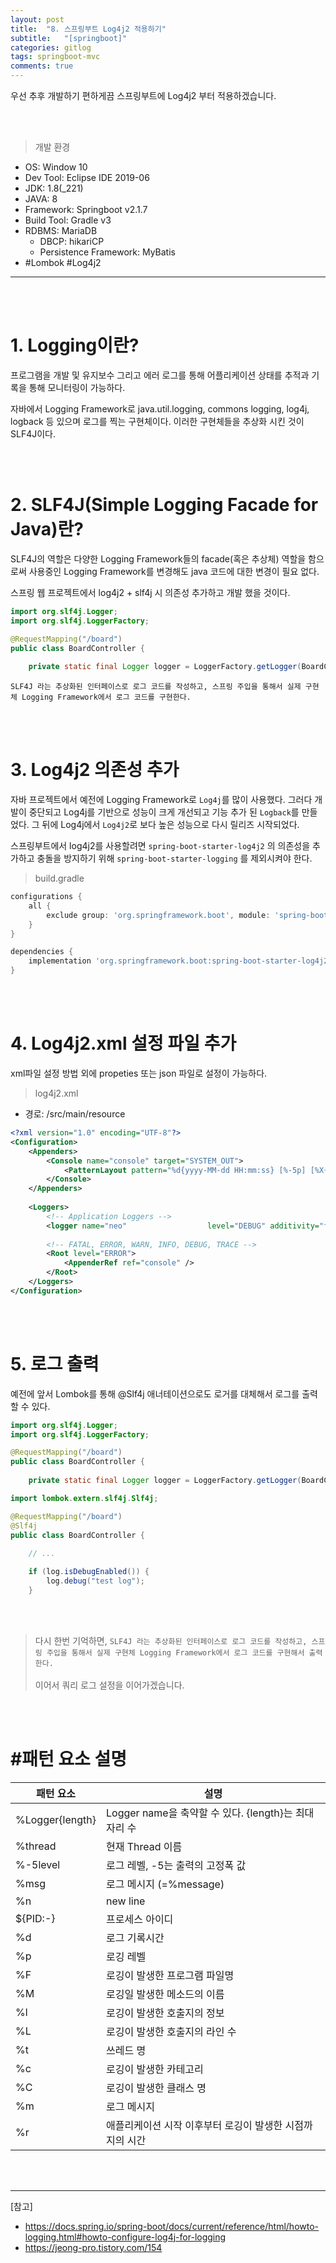 ```yaml
---
layout: post
title:  "8. 스프링부트 Log4j2 적용하기"
subtitle:   "[springboot]"
categories: gitlog
tags: springboot-mvc
comments: true
---
```


우선 추후 개발하기 편하게끔 스프링부트에 Log4j2 부터 적용하겠습니다.

<br><br>


> 개발 환경  

- OS: Window 10
- Dev Tool: Eclipse IDE 2019-06
- JDK: 1.8(_221)
- JAVA: 8
- Framework: Springboot v2.1.7
- Build Tool: Gradle v3
- RDBMS: MariaDB
	+ DBCP: hikariCP
	+ Persistence Framework: MyBatis
- #Lombok #Log4j2

---

<br><br>


# 1. Logging이란?

프로그램을 개발 및 유지보수 그리고 에러 로그를 통해 어플리케이션 상태를 추적과 기록을 통해 모니터링이 가능하다. 

자바에서 Logging Framework로 java.util.logging, commons logging, log4j, logback 등 있으며 로그를 찍는 구현체이다. 이러한 구현체들을 추상화 시킨 것이 SLF4J이다.

<br><br>


# 2. SLF4J(Simple Logging Facade for Java)란?

SLF4J의 역할은 다양한 Logging Framework들의 facade(혹은 추상체) 역할을 함으로써
사용중인 Logging Framework를 변경해도 java 코드에 대한 변경이 필요 없다.

스프링 웹 프로젝트에서 log4j2 + slf4j 시 의존성 추가하고 개발 했을 것이다.

```java
import org.slf4j.Logger;
import org.slf4j.LoggerFactory;

@RequestMapping("/board")
public class BoardController {
	
	private static final Logger logger = LoggerFactory.getLogger(BoardController.class);
```

`SLF4J 라는 추상화된 인터페이스로 로그 코드를 작성하고, 스프링 주입을 통해서 실제 구현체 Logging Framework에서 로그 코드를 구현한다.`


<br><br>


# 3. Log4j2 의존성 추가

자바 프로젝트에서 예전에 Logging Framework로 `Log4j`를 많이 사용했다. 그러다 개발이 중단되고 Log4j를 기반으로 성능이 크게 개선되고 기능 추가 된 `Logback`를 만들었다. 그 뒤에 Log4j에서 `Log4j2`로 보다 높은 성능으로 다시 릴리즈 시작되었다.

스프링부트에서 log4j2를 사용할려면 `spring-boot-starter-log4j2` 의 의존성을 추가하고 충돌을 방지하기 위해 `spring-boot-starter-logging` 를 제외시켜야 한다.

> build.gradle

```gradle
configurations {
    all {
        exclude group: 'org.springframework.boot', module: 'spring-boot-starter-logging'
    }
}
```
```gradle
dependencies {
    implementation 'org.springframework.boot:spring-boot-starter-log4j2'
}
```

<br><br>


# 4. Log4j2.xml 설정 파일 추가

xml파일 설정 방법 외에 propeties 또는 json 파일로 설정이 가능하다.

> log4j2.xml

- 경로: /src/main/resource

```xml
<?xml version="1.0" encoding="UTF-8"?>
<Configuration>
    <Appenders>
        <Console name="console" target="SYSTEM_OUT">
            <PatternLayout pattern="%d{yyyy-MM-dd HH:mm:ss} [%-5p] [%X{sessionID}] (%-35c{1}:%-3L) %m%n" />
        </Console>
    </Appenders>
    
    <Loggers>
        <!-- Application Loggers -->
	    <logger name="neo"                  level="DEBUG" additivity="false"><AppenderRef ref="console" /></logger>
        
	    <!-- FATAL, ERROR, WARN, INFO, DEBUG, TRACE -->        
        <Root level="ERROR">
            <AppenderRef ref="console" />
        </Root>
    </Loggers>
</Configuration>
```

<br><br>


# 5. 로그 출력

예전에 앞서 Lombok를 통해 @Slf4j 애너테이션으로도 로거를 대체해서 로그를 출력할 수 있다.

```java
import org.slf4j.Logger;
import org.slf4j.LoggerFactory;

@RequestMapping("/board")
public class BoardController {
	
	private static final Logger logger = LoggerFactory.getLogger(BoardController.class);
```

```java
import lombok.extern.slf4j.Slf4j;

@RequestMapping("/board")
@Slf4j
public class BoardController {
	
    // ...

    if (log.isDebugEnabled()) {
        log.debug("test log");
    }
```

<br><br>

> 다시 한번 기억하면, `SLF4J 라는 추상화된 인터페이스로 로그 코드를 작성하고, 스프링 주입을 통해서 실제 구현체 Logging Framework에서 로그 코드를 구현해서 출력한다.`
<br><br>이어서 쿼리 로그 설정을 이어가겠습니다.


<br><br>

# #패턴 요소 설명

패턴 요소 | 설명
---- | ----
%Logger{length} | Logger name을 축약할 수 있다. {length}는 최대 자리 수
%thread | 현재 Thread 이름
%-5level | 로그 레벨, -5는 출력의 고정폭 값
%msg | 로그 메시지 (=%message)
%n | new line
${PID:-} | 프로세스 아이디
%d | 로그 기록시간
%p | 로깅 레벨
%F | 로깅이 발생한 프로그램 파일명
%M | 로깅일 발생한 메소드의 이름
%l | 로깅이 발생한 호출지의 정보
%L | 로깅이 발생한 호출지의 라인 수
%t | 쓰레드 명
%c | 로깅이 발생한 카테고리
%C | 로깅이 발생한 클래스 명
%m | 로그 메시지
%r | 애플리케이션 시작 이후부터 로깅이 발생한 시점까지의 시간

<br><br>


---
[참고]
- https://docs.spring.io/spring-boot/docs/current/reference/html/howto-logging.html#howto-configure-log4j-for-logging
- https://jeong-pro.tistory.com/154